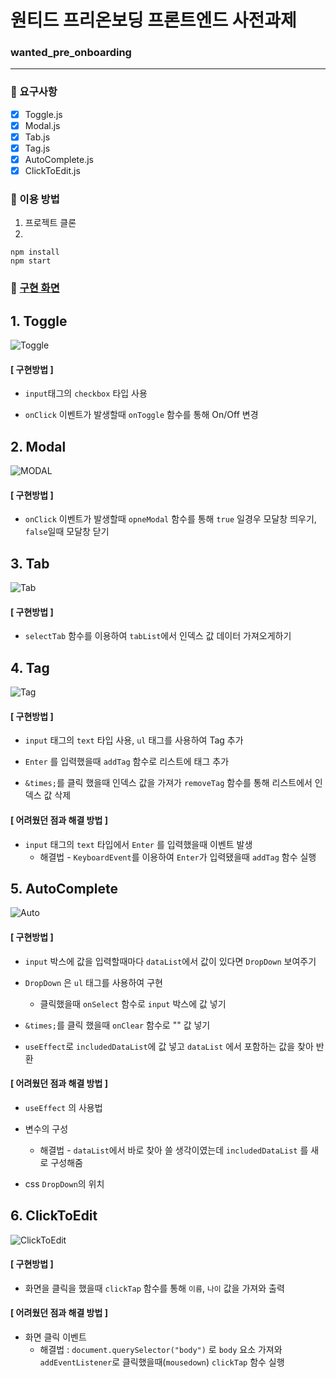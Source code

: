 # 원티드 프리온보딩 프론트엔드 사전과제

### wanted_pre_onboarding

---

### 🌈 요구사항

- [x] Toggle.js
- [x] Modal.js
- [x] Tab.js
- [x] Tag.js
- [x] AutoComplete.js
- [x] ClickToEdit.js

### 🌈 이용 방법

1. 프로젝트 클론
2. 

```
npm install
npm start
```

### 🌈 [구현 화면](https://h1un.github.io/wanted_pre_onboarding/)

## 1. Toggle

![Toggle](https://user-images.githubusercontent.com/43220356/153760816-61c58e55-6ea3-40b3-a54d-96ee71c60020.gif)

#### [ 구현방법 ]

- `input`태그의 `checkbox` 타입 사용

- `onClick` 이벤트가 발생할때 `onToggle` 함수를 통해 On/Off 변경

## 2. Modal

![MODAL](https://user-images.githubusercontent.com/43220356/153760809-c4dd6376-4111-41de-8884-087e44253f1f.gif)

#### [ 구현방법 ]

- `onClick` 이벤트가 발생할때 `opneModal` 함수를 통해 `true` 일경우 모달창 띄우기, `false`일때 모달창 닫기

## 3. Tab

![Tab](https://user-images.githubusercontent.com/43220356/153760814-b3bdf331-f405-4b82-8cba-38a4912c0306.gif)

#### [ 구현방법 ]

- `selectTab` 함수를 이용하여 `tabList`에서 인덱스 값 데이터 가져오게하기

## 4. Tag

![Tag](https://user-images.githubusercontent.com/43220356/153760812-9285fda3-c748-4405-8c22-47dbabf6251b.gif)

#### [ 구현방법 ]

- `input` 태그의 `text` 타입 사용, `ul` 태그를 사용하여 Tag 추가

- `Enter` 를 입력했을때  `addTag` 함수로 리스트에 태그 추가

- `&times;`를 클릭 했을때 인덱스 값을 가져가 `removeTag` 함수를 통해 리스트에서 인덱스 값 삭제

#### [ 어려웠던 점과 해결 방법 ]

- `input` 태그의 `text` 타입에서 `Enter` 를 입력했을때 이벤트 발생
  - 해결법 - `KeyboardEvent`를 이용하여 `Enter`가 입력됐을때 `addTag` 함수 실행


## 5. AutoComplete

![Auto](https://user-images.githubusercontent.com/43220356/153766288-3d6a14bb-3940-4514-a059-08a0c799c0ac.gif)


#### [ 구현방법 ]

- `input` 박스에 값을 입력할때마다 `dataList`에서 값이 있다면 `DropDown` 보여주기

- `DropDown` 은 `ul` 태그를 사용하여 구현
  - 클릭했을때 `onSelect` 함수로 `input` 박스에 값 넣기

- `&times;`를 클릭 했을때 `onClear` 함수로 "" 값 넣기

- `useEffect`로 `includedDataList`에 값 넣고 `dataList` 에서 포함하는 값을 찾아 반환

#### [ 어려웠던 점과 해결 방법 ]

- `useEffect` 의 사용법

- 변수의 구성 
  - 해결법 - `dataList`에서 바로 찾아 쓸 생각이였는데 `includedDataList` 를 새로 구성해줌

- css `DropDown`의 위치

## 6. ClickToEdit

![ClickToEdit](https://user-images.githubusercontent.com/43220356/153760810-9c0ea6e3-7603-4f8d-9b25-0ce13e9481ac.gif)

#### [ 구현방법 ]

- 화면을 클릭을 했을때 `clickTap` 함수를 통해 `이름`, `나이` 값을 가져와 출력

#### [ 어려웠던 점과 해결 방법 ]

- 화면 클릭 이벤트
  - 해결법 : `document.querySelector("body")` 로 `body` 요소 가져와 `addEventListener`로 클릭했을때(`mousedown`)  `clickTap` 함수 실행

